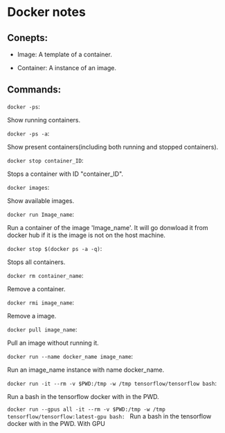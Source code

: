 # Docker notes

## Conepts:
- Image: A template of a container.

- Container: A instance of an image.
## Commands:
`docker -ps`:  

Show running containers.

`docker -ps -a`:

Show present containers(including both running and stopped containers).

`docker stop container_ID`:

Stops a container with ID "container_ID".

`docker images`: 

Show available images.

`docker run Image_name`: 

Run a container of the image 'Image_name'. It will go donwload it from docker hub if it is the image is not on the host machine.

`docker stop $(docker ps -a -q)`:

Stops all containers.

`docker rm container_name`:

Remove a container.

`docker rmi image_name`:

Remove a image.

`docker pull image_name`:

Pull an image without running it.

`docker run --name docker_name image_name`:

Run an image_name instance with name docker_name.

`docker run -it --rm -v $PWD:/tmp -w /tmp tensorflow/tensorflow bash`:

Run a bash in the tensorflow docker with in the PWD.

`docker run --gpus all -it --rm -v $PWD:/tmp -w /tmp tensorflow/tensorflow:latest-gpu bash:
`
Run a bash in the tensorflow docker with in the PWD. With GPU
